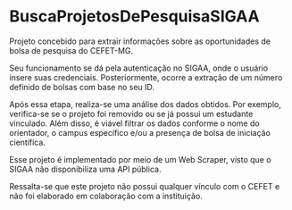 # BuscaProjetosDePesquisaSIGAA

Projeto concebido para extrair informações sobre as oportunidades de bolsa de pesquisa do CEFET-MG.

Seu funcionamento se dá pela autenticação no SIGAA, onde o usuário insere suas credenciais. Posteriormente, ocorre a extração de um número definido de bolsas com base no seu ID.

Após essa etapa, realiza-se uma análise dos dados obtidos. Por exemplo, verifica-se se o projeto foi removido ou se já possui um estudante vinculado. Além disso, é viável filtrar os dados conforme o nome do orientador, o campus específico e/ou a presença de bolsa de iniciação científica.

Esse projeto é implementado por meio de um Web Scraper, visto que o SIGAA não disponibiliza uma API pública.

Ressalta-se que este projeto não possui qualquer vínculo com o CEFET e não foi elaborado em colaboração com a instituição.
 
